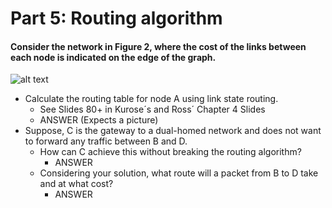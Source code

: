 # Part 5: Routing algorithm
#### Consider the network in Figure 2, where the cost of the links between each node is indicated on the edge of the graph.
![alt text](https://github.com/Kayui/tsamnotes/blob/master/Mock%20Exam%202015/figure2.png "Figure 2")
*  Calculate the routing table for node A using link state routing.
    * See Slides 80+ in Kurose´s and Ross´ Chapter 4 Slides
    * ANSWER (Expects a picture)
* Suppose, C is the gateway to a dual-homed network and does not want to forward any traffic between B and D.
    * How can C achieve this without breaking the routing algorithm?
        * ANSWER
    * Considering your solution, what route will a packet from B to D take and at what cost?
        * ANSWER